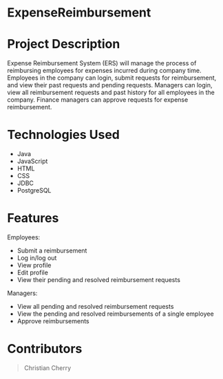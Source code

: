 # ExpenseReimbursement

# Project Description
Expense Reimbursement System (ERS) will manage the process of reimbursing employees for expenses incurred during company time. Employees in the company can login, submit requests for reimbursement, and view their past requests and pending requests. Managers can login, view all reimbursement requests and past history for all employees in the company. Finance managers can approve requests for expense reimbursement.

# Technologies Used
- Java
- JavaScript
- HTML
- CSS
- JDBC
- PostgreSQL

# Features
Employees:
- Submit a reimbursement
- Log in/log out
- View profile
- Edit profile
- View their pending and resolved reimbursement requests

Managers:
- View all pending and resolved reimbursement requests
- View the pending and resolved reimbursements of a single employee
- Approve reimbursements

# Contributors
> Christian Cherry
